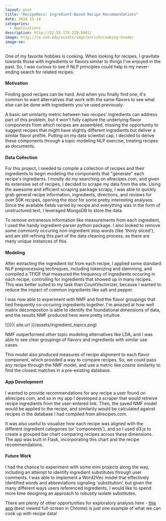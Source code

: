 ```yaml
---
layout: post
title: "RecipeRecs: Ingredient-Based Recipe Recommendations"
date: 2016-11-14
categories: 
  - Applications
description: http://52.55.179.229:5001/
image: http://ce.unm.edu/assets/imgs/enrich/cooking-header
image-sm:
---
```


One of my favorite hobbies is cooking.  When looking for recipes, I gravitate towards those with ingredients or flavors similar to things I've enjoyed in the past. So, I was curious to see if NLP principles could help in my never-ending search for related recipes.

#### Motivation

Finding good recipes can be hard.  And when you finally find one, it's common to want alternatives that work with the same flavors to see what else can be done with ingredients you've used previously.

A basic set similarity metric between two recipes' ingredients can address part of this problem, but it won't fully capture the underlying flavor components from which recipes are assembled, missing the opportunity to suggest recipes that might have slightly different ingredients but deliver a similar flavor profile.  Putting on my data scientist cap, I decided to derive these components through a topic modeling NLP exercise, treating recipes as documents.

#### Data Collection

For this project, I needed to compile a collection of recipes and their ingredients to begin modeling the components that "generate" each recipe's ingredients.  I mostly do my searching on allrecipes.com, and given its extensive set of recipes, I decided to scrape my data from the site.  Using the awesome and efficient scraping package scrapy, I was able to quickly grab general recipe information, ingredients, directions, and reviews for over 50K recipes, opening the door for some pretty interesting analyses.  Since the available fields varied by recipe and everything was in the form of unstructured text, I leveraged MongoDB to store the data.

To remove extraneous information like measurements from each ingredient, I used the handy ingredient-parser python package.  I also looked to remove some commonly occuring non-ingredient stop words (like 'thinly sliced'), and am still refining this part of the data cleaning process, as there are many unique instances of this.  

#### Modeling

After extracting the ingredient list from each recipe, I applied some standard NLP preprocessing techniques, including tokenizing and stemming, and compiled a TFIDF that measured the frequency of ingredients occuring in each recipe, controlling for ingredients that showed up in many recipes.  This was better suited to my task than CountVectorizer, because I wanted to reduce the impact of common ingredients like salt and pepper.

I was now able to experiment with NMF and find the flavor groupings that tied frequently co-occuring ingredients together.  I'm amazed at how well matrix decompostion is able to identify the foundational dimensions of data, and the results NMF produced here were pretty intuitive.

![]({{ site.url }}/assets/ingredient_topics.png)

NMF outperformed other topic modeling alternatives like LDA, and I was able to see clear groupings of flavors and ingredients with similar use cases.

This model also produced measures of recipe alignment to each flavor component, which provided a way to compare recipes. So, we could pass any recipe through the NMF model, and use a metric like cosine similarity to find the closest matches in a pre-existing database.

#### App Development

I wanted to provide recommendations for any recipe a user found on allrecipes.com, and so in my app I developed a scraper that would retreive recipe ingredients from the user-entered link.  Then, the saved NMF model would be applied to the recipe, and similarity would be calculated against recipes in the database I had compiled from allrecipes.com.  

It was also useful to visualize how each recipe was aligned with the different ingredient categories (or 'components'), and so I used d3.js to create a grouped bar chart comparing recipes across these dimensions.  The app was built in Flask, incorporating this chart and the recipe recommendations.

#### Future Work

I had the chance to experiment with some mini projects along the way, including an attempt to identify ingredient substitutes through user comments.  I was able to implement a Word2Vec model that effectively identified words and abbreviations signaling 'substitution', but given the many different ways users referenced ingredients, I would like to spend more time designing an approach to robustly isolate substitutes.  

There are plenty of other opportunities for exploratory analysis here - [this app](http://52.55.179.229:5001/) (best viewed full-screen in Chrome) is just one example of what we can cook up with recipe data!
